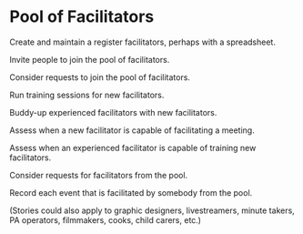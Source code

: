 # Pool of Facilitators

Create and maintain a register facilitators, perhaps with a spreadsheet.

Invite people to join the pool of facilitators.

Consider requests to join the pool of facilitators.

Run training sessions for new facilitators.

Buddy-up experienced facilitators with new facilitators.

Assess when a new facilitator is capable of facilitating a meeting.

Assess when an experienced facilitator is capable of training new facilitators.

Consider requests for facilitators from the pool.

Record each event that is facilitated by somebody from the pool.

(Stories could also apply to graphic designers, livestreamers, minute takers, PA operators, filmmakers, cooks, child carers, etc.)
